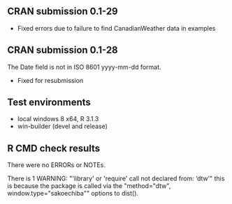 ## CRAN submission 0.1-29

* Fixed errors due to failure to find CanadianWeather data in examples

## CRAN submission 0.1-28

The Date field is not in ISO 8601 yyyy-mm-dd format.

* Fixed for resubmission



## Test environments
* local windows 8 x64, R 3.1.3
* win-builder (devel and release)

## R CMD check results
There were no ERRORs or NOTEs.

There is 1 WARNING: "'library' or 'require' call not declared from: ‘dtw’" this is because the package is called via the "method="dtw", window.type="sakoechiba"" options to dist().
